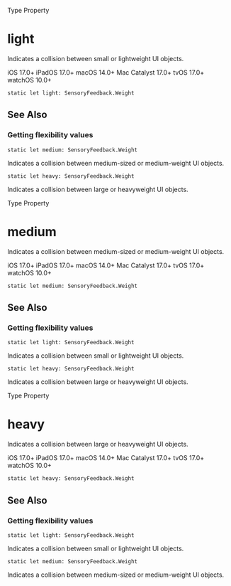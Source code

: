 Type Property

# light

Indicates a collision between small or lightweight UI objects.

iOS 17.0+  iPadOS 17.0+  macOS 14.0+  Mac Catalyst 17.0+  tvOS 17.0+  watchOS
10.0+

    
    
    static let light: SensoryFeedback.Weight

## See Also

### Getting flexibility values

`static let medium: SensoryFeedback.Weight`

Indicates a collision between medium-sized or medium-weight UI objects.

`static let heavy: SensoryFeedback.Weight`

Indicates a collision between large or heavyweight UI objects.

Type Property

# medium

Indicates a collision between medium-sized or medium-weight UI objects.

iOS 17.0+  iPadOS 17.0+  macOS 14.0+  Mac Catalyst 17.0+  tvOS 17.0+  watchOS
10.0+

    
    
    static let medium: SensoryFeedback.Weight

## See Also

### Getting flexibility values

`static let light: SensoryFeedback.Weight`

Indicates a collision between small or lightweight UI objects.

`static let heavy: SensoryFeedback.Weight`

Indicates a collision between large or heavyweight UI objects.

Type Property

# heavy

Indicates a collision between large or heavyweight UI objects.

iOS 17.0+  iPadOS 17.0+  macOS 14.0+  Mac Catalyst 17.0+  tvOS 17.0+  watchOS
10.0+

    
    
    static let heavy: SensoryFeedback.Weight

## See Also

### Getting flexibility values

`static let light: SensoryFeedback.Weight`

Indicates a collision between small or lightweight UI objects.

`static let medium: SensoryFeedback.Weight`

Indicates a collision between medium-sized or medium-weight UI objects.

